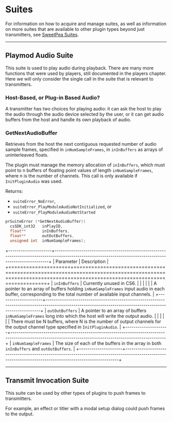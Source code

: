 # Suites

For information on how to acquire and manage suites, as well as information on more suites that are available to other plugin types beyond just transmitters, see [SweetPea Suites](../universals/sweetpea-suites.md).

---

## Playmod Audio Suite

This suite is used to play audio during playback. There are many more functions that were used by players, still documented in the players chapter. Here we will only consider the single call in the suite that is relevant to transmitters.

### Host-Based, or Plug-in Based Audio?

A transmitter has two choices for playing audio: it can ask the host to play the audio through the audio device selected by the user, or it can get audio buffers from the host and handle its own playback of audio.

### GetNextAudioBuffer

Retrieves from the host the next contiguous requested number of audio sample frames, specified in `inNumSampleFrames`, in `inInBuffers` as arrays of uninterleaved floats.

The plugin must manage the memory allocation of `inInBuffers`, which must point to n buffers of floating point values of length `inNumSampleFrames`, where n is the number of channels. This call is only available if `InitPluginAudio` was used.

Returns:

- `suiteError_NoError`,
- `suiteError_PlayModuleAudioNotInitialized`, or
- `suiteError_PlayModuleAudioNotStarted`

```cpp
prSuiteError (*GetNextAudioBuffer)(
  csSDK_int32   inPlayID,
  float**       inInBuffers,
  float**       outOutBuffers,
  unsigned int  inNumSampleFrames);
```

+---------------------+---------------------------------------------------------------------------------------------------------------------------------------------------------+
|      Parameter      |                                                                       Description                                                                       |
+=====================+=========================================================================================================================================================+
| `inInBuffers`       | Currently unused in CS6.                                                                                                                                |
|                     |                                                                                                                                                         |
|                     | A pointer to an array of buffers holding `inNumSampleFrames` input audio in each buffer, corresponding to the total number of available input channels. |
+---------------------+---------------------------------------------------------------------------------------------------------------------------------------------------------+
| `outOutBuffers`     | A pointer to an array of buffers `inNumSampleFrames` long into which the host will write the output audio.                                              |
|                     |                                                                                                                                                         |
|                     | There must be N buffers, where N is the number of output channels for the output channel type specified in `InitPluginAudio`.                           |
+---------------------+---------------------------------------------------------------------------------------------------------------------------------------------------------+
| `inNumSampleFrames` | The size of each of the buffers in the array in both `inInBuffers` and `outOutBuffers`.                                                                 |
+---------------------+---------------------------------------------------------------------------------------------------------------------------------------------------------+

---

## Transmit Invocation Suite

This suite can be used by other types of plugins to push frames to transmitters.

For example, an effect or titler with a modal setup dialog could push frames to the output.
